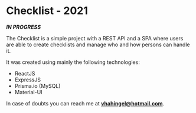# Checklist - 2021

**_IN PROGRESS_**

The Checklist is a simple project with a REST API and a SPA where users are able to create checklists and manage who and how persons can handle it.

It was created using mainly the following technologies:

- ReactJS
- ExpressJS
- Prisma.io (MySQL)
- Material-UI

In case of doubts you can reach me at **vhahingel@hotmail.com**.
